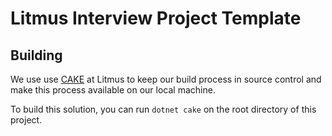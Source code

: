 # Litmus Interview Project Template

 ## Building
 We use use [CAKE](https://cakebuild.net/) at Litmus to keep our build process in source control and make this process available on our local machine.

To build this solution, you can run `dotnet cake` on the root directory of this project.


